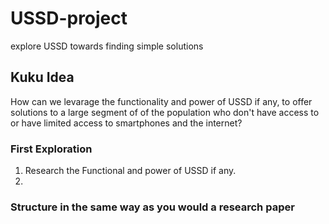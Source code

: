 # USSD-project
explore USSD towards finding simple solutions


<H2> Kuku Idea </H2>

How can we levarage the functionality and power of USSD if any, to offer solutions to a large segment of of the population who don't have access to or have limited access to smartphones and the internet?

<H3> First Exploration </H3>

1. Research the Functional and power of USSD if any.
2. 
<H3> Structure in the same way as you would a research paper </H3>
